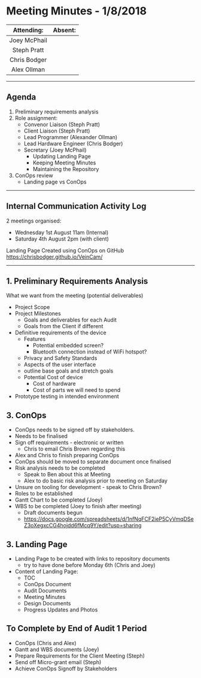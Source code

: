 # Meeting Minutes - 1/8/2018

| Attending: | Absent: |
| :---: | :---: |
| Joey McPhail | |
| Steph Pratt | |
| Chris Bodger | |
| Alex Ollman | |

---

## Agenda
1. Preliminary requirements analysis
2. Role assignment:
   * Convenor Liaison (Steph Pratt)
   * Client Liaison (Steph Pratt)
   * Lead Programmer (Alexander Ollman)
   * Lead Hardware Engineer (Chris Bodger)
   * Secretary (Joey McPhail)
     * Updating Landing Page
     * Keeping Meeting Minutes
     * Maintaining the Repository
3. ConOps review
   * Landing page vs ConOps

---

## Internal Communication Activity Log
2 meetings organised:
- Wednesday 1st August 11am (Internal)
- Saturday 4th August 2pm (with client)

Landing Page Created using ConOps on GitHub
https://chrisbodger.github.io/VeinCam/

---

## 1. Preliminary Requirements Analysis
What we want from the meeting (potential deliverables)
* Project Scope
* Project Milestones
  * Goals and deliverables for each Audit
  * Goals from the Client if different
* Definitive requirements of the device
  * Features
    * Potential embedded screen?
    * Bluetooth connection instead of WiFi hotspot?
  * Privacy and Safety Standards
  * Aspects of the user interface
  * outline base goals and stretch goals
  * Potential Cost of device
    * Cost of hardware
    * Cost of parts we will need to spend
* Prototype testing in intended environment

## 3. ConOps
* ConOps needs to be signed off by stakeholders.
* Needs to be finalised
* Sign off requirements - electronic or written
  * Chris to email Chris Brown regarding this
* Alex and Chris to finish preparing ConOps
* ConOps should be moved to separate document once finalised
* Risk analysis needs to be completed
  * Speak to Ben about this at Meeting
  * Alex to do basic risk analysis prior to meeting on Saturday
* Unsure on tooling for development - speak to Chris Brown?
* Roles to be established
* Gantt Chart to be completed (Joey)
* WBS to be completed (Joey to finish after meeting)
  * Draft documents begun
  * https://docs.google.com/spreadsheets/d/1nfNqFCF2ieP5CyVmqDSeZ3oXegxcCG4hojdd6fMcq9Y/edit?usp=sharing

## 3. Landing Page
* Landing Page to be created with links to repository documents
  * try to have done before Monday 6th (Chris and Joey)
* Content of Landing Page:
  * TOC
  * ConOps Document
  * Audit Documents
  * Meeting Minutes
  * Design Documents
  * Progress Updates and Photos

## To Complete by End of Audit 1 Period
* ConOps (Chris and Alex)
* Gantt and WBS documents (Joey)
* Prepare Requirements for the Client Meeting (Steph)
* Send off Micro-grant email (Steph)
* Achieve ConOps Signoff by Stakeholders
